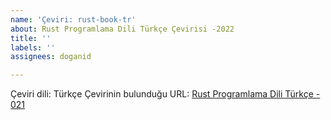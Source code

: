 ```yaml
---
name: 'Çeviri: rust-book-tr'
about: Rust Programlama Dili Türkçe Çevirisi -2022
title: ''
labels: ''
assignees: doganid

---
```


Çeviri dili: Türkçe
Çevirinin bulunduğu URL: [Rust Programlama Dili Türkçe - 021](https://github.com/RustDili/rust-book-tr/tree/main/TURKISH)

